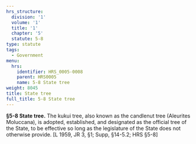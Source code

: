 ```yaml
---
hrs_structure:
  division: '1'
  volume: '1'
  title: '1'
  chapter: '5'
  statute: 5-8
type: statute
tags:
  - Government
menu:
  hrs:
    identifier: HRS_0005-0008
    parent: HRS0005
    name: 5-8 State tree
weight: 8045
title: State tree
full_title: 5-8 State tree
---
```

**§5-8 State tree.** The kukui tree, also known as the candlenut tree (Aleurites Moluccana), is adopted, established, and designated as the official tree of the State, to be effective so long as the legislature of the State does not otherwise provide. [L 1959, JR 3, §1; Supp, §14-5.2; HRS §5-8]